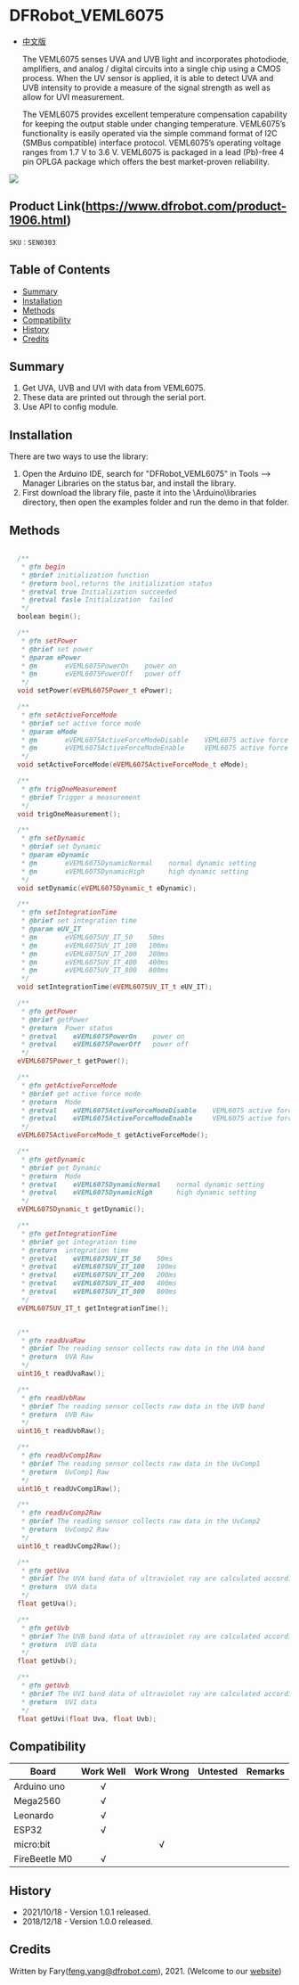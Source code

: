 # DFRobot_VEML6075

- [中文版](./README_CN.md)

  The VEML6075 senses UVA and UVB light and incorporates
photodiode, amplifiers, and analog / digital circuits into a
single chip using a CMOS process. When the UV sensor is
applied, it is able to detect UVA and UVB intensity to provide
a measure of the signal strength as well as allow for UVI
measurement. </br>

  The VEML6075 provides excellent temperature compensation
capability for keeping the output stable under changing
temperature. VEML6075’s functionality is easily operated via
the simple command format of I2C (SMBus compatible)
interface protocol. VEML6075’s operating voltage ranges
from 1.7 V to 3.6 V. VEML6075 is packaged in a lead (Pb)-free
4 pin OPLGA package which offers the best market-proven
reliability. <br>

![](./resources/images/SEN0303.png)

## Product Link(https://www.dfrobot.com/product-1906.html)

    SKU：SEN0303

## Table of Contents
* [Summary](#summary)
* [Installation](#installation)
* [Methods](#methods)
* [Compatibility](#compatibility)
* [History](#history)
* [Credits](#credits)

## Summary

1. Get UVA, UVB and UVI with data from VEML6075.<br>
2. These data are printed out through the serial port.<br>
3. Use API to config module.<br>

## Installation

There are two ways to use the library:
1. Open the Arduino IDE, search for "DFRobot_VEML6075" in Tools --> Manager Libraries on the status bar, and install the library.
2. First download the library file, paste it into the \Arduino\libraries directory, then open the examples folder and run the demo in that folder.


## Methods

```C++

  /**
   * @fn begin
   * @brief initialization function
   * @return bool,returns the initialization status
   * @retval true Initialization succeeded
   * @retval fasle Initialization  failed
   */
  boolean begin();

  /**
   * @fn setPower
   * @brief set power
   * @param ePower
   * @n       eVEML6075PowerOn    power on
   * @n       eVEML6075PowerOff   power off
   */
  void setPower(eVEML6075Power_t ePower);

  /**
   * @fn setActiveForceMode
   * @brief set active force mode
   * @param eMode
   * @n       eVEML6075ActiveForceModeDisable    VEML6075 active force mode disable
   * @n       eVEML6075ActiveForceModeEnable     VEML6075 active force mode enable
   */
  void setActiveForceMode(eVEML6075ActiveForceMode_t eMode);

  /**
   * @fn trigOneMeasurement
   * @brief Trigger a measurement
   */
  void trigOneMeasurement();

  /**
   * @fn setDynamic
   * @brief set Dynamic
   * @param eDynamic
   * @n       eVEML6075DynamicNormal    normal dynamic setting
   * @n       eVEML6075DynamicHigh      high dynamic setting
   */
  void setDynamic(eVEML6075Dynamic_t eDynamic);

  /**
   * @fn setIntegrationTime
   * @brief set integration time
   * @param eUV_IT
   * @n       eVEML6075UV_IT_50    50ms
   * @n       eVEML6075UV_IT_100   100ms
   * @n       eVEML6075UV_IT_200   200ms
   * @n       eVEML6075UV_IT_400   400ms
   * @n       eVEML6075UV_IT_800   800ms
   */
  void setIntegrationTime(eVEML6075UV_IT_t eUV_IT);

  /**
   * @fn getPower
   * @brief getPower
   * @return  Power status
   * @retval    eVEML6075PowerOn    power on
   * @retval    eVEML6075PowerOff   power off
   */
  eVEML6075Power_t getPower();

  /**
   * @fn getActiveForceMode
   * @brief get active force mode
   * @return  Mode
   * @retval    eVEML6075ActiveForceModeDisable    VEML6075 active force mode disable
   * @retval    eVEML6075ActiveForceModeEnable     VEML6075 active force mode enable
   */
  eVEML6075ActiveForceMode_t getActiveForceMode();

  /**
   * @fn getDynamic
   * @brief get Dynamic
   * @return  Mode
   * @retval    eVEML6075DynamicNormal    normal dynamic setting
   * @retval    eVEML6075DynamicHigh      high dynamic setting
   */
  eVEML6075Dynamic_t getDynamic();

  /**
   * @fn getIntegrationTime
   * @brief get integration time
   * @return  integration time
   * @retval    eVEML6075UV_IT_50    50ms
   * @retval    eVEML6075UV_IT_100   100ms
   * @retval    eVEML6075UV_IT_200   200ms
   * @retval    eVEML6075UV_IT_400   400ms
   * @retval    eVEML6075UV_IT_800   800ms
   */
  eVEML6075UV_IT_t getIntegrationTime();


  /**
   * @fn readUvaRaw
   * @brief The reading sensor collects raw data in the UVA band
   * @return  UVA Raw
   */
  uint16_t readUvaRaw();

  /**
   * @fn readUvbRaw
   * @brief The reading sensor collects raw data in the UVB band
   * @return  UVB Raw
   */
  uint16_t readUvbRaw();

  /**
   * @fn readUvComp1Raw
   * @brief The reading sensor collects raw data in the UvComp1
   * @return  UvComp1 Raw
   */
  uint16_t readUvComp1Raw();

  /**
   * @fn readUvComp2Raw
   * @brief The reading sensor collects raw data in the UvComp2
   * @return  UvComp2 Raw
   */
  uint16_t readUvComp2Raw();

  /**
   * @fn getUva
   * @brief The UVA band data of ultraviolet ray are calculated according to the data collected
   * @return  UVA data
   */
  float getUva();

  /**
   * @fn getUvb
   * @brief The UVB band data of ultraviolet ray are calculated according to the data collected
   * @return  UVB data
   */
  float getUvb();

  /**
   * @fn getUvb
   * @brief The UVI band data of ultraviolet ray are calculated according to the data collected
   * @return  UVI data
   */
  float getUvi(float Uva, float Uvb);
```

## Compatibility

| Board         | Work Well | Work Wrong | Untested | Remarks |
| ------------- | :-------: | :--------: | :------: | ------- |
| Arduino uno   |     √     |            |          |         |
| Mega2560      |     √     |            |          |         |
| Leonardo      |     √     |            |          |         |
| ESP32         |     √     |            |          |         |
| micro:bit     |           |      √     |          |         |
| FireBeetle M0 |     √     |            |          |         |

## History

- 2021/10/18 - Version 1.0.1 released.
- 2018/12/18 - Version 1.0.0 released.


## Credits

Written by Fary(feng.yang@dfrobot.com), 2021. (Welcome to our [website](https://www.dfrobot.com/))

